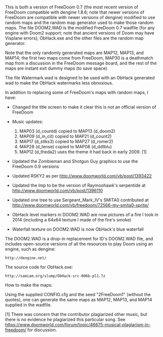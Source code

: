 This is both a version of FreeDoom 0.7 (the most recent version of
FreeDoom compatible with dengine 1.8.6; note that newer versions of
FreeDoom are compatible with newer versions of dengine) modified to use
random maps and the random map generator used to make those random maps.
The file DOOM2.WAD is the modified FreeDoom 0.7 wadfile (for any engine
with Doom2 support; note that ancient versions of Doom may have Visplane
errors); ObHack.exe and the other files are the random map generator.

Note that the only randomly generated maps are MAP12, MAP13, and MAP14;
the first two maps come from FreeDoom, MAP30 is a deathmatch map from
a discussion in the FreeDoom message board, and the rest of the maps
are instant exit dummy maps (to save space).

The file Watermark.wad is designed to be used with an ObHack generated
wad to make the ObHack watermarks less obnoxious.

In addition to replacing some of FreeDoom's maps with random maps, I 
have:

* Changed the title screen to make it clear this is not an official
  version of FreeDoom

* Music updates:
  1. MAP03 (d_countd) copied to MAP13 (d_doom2)
  2. MAP09 (d_in_cit) copied to MAP21 (d_count2)
  3. MAP17 (d_stlks3) copied to MAP27 (d_romer2)
  4. MAP28 (d_tense)  copied to MAP08 (d_ddtblu)
  5. MAP12 (d_theda2) uses the theme it had back in early 2009. [1]
     
* Updated the Zombieman and Shotgun Guy graphics to use the 
  FreeDoom 0.9 versions

* Updated RSKY2 as per http://www.doomworld.com/vb/post/1393422

* Updated the Imp to be the version of Raymoohawk's serpentide at
  http://www.doomworld.com/vb/post/1396110
  
* Updated one tree to use Sergeant_Mark_IV's SMITA0 contributed at
  http://www.doomworld.com/vb/freedoom/72566-my-smita0-sprite/

* ObHack level markers in DOOM2.WAD are now pictures of a fire I 
  took in 2014 (including a 64x64 texture I made of the fire's smoke)

* Waterfall texture on DOOM2.WAD is now ObHack's blue waterfall

The DOOM2.WAD is a drop-in replacement for ID's DOOM2.WAD file, and
includes open-source versions of all the resources to play Doom using
an engine, such as dengine:

	http://dengine.net/

The source code for ObHack.exe:

	http://samiam.org/slump/ObHack-src-006b-pl1.7z

How to make the maps:

Using the supplied CONFIG.cfg and the seed "2FreeDoom1" (without the
quotes), one can generate the same maps as MAP12, MAP13, and
MAP14 supplied in the wadfile.

[1] There was concern that the contributor plagiarized other music, but
    there is no evidence he plagiarized this particular song.  See
    https://www.doomworld.com/forum/topic/46675-musical-plagiarism-in-freedoom/
    for discussion.

